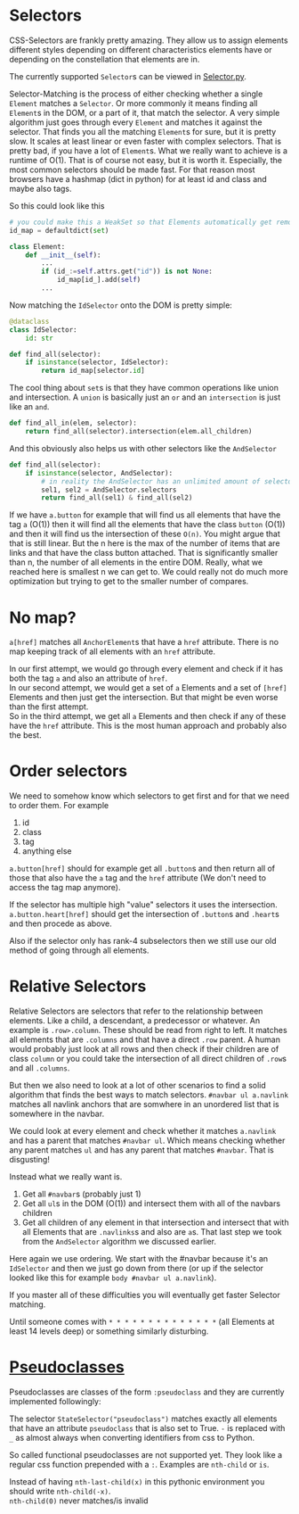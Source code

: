 # Selectors

CSS-Selectors are frankly pretty amazing. They allow us to assign elements different styles depending on different characteristics elements have or depending on the constellation that elements are in.

The currently supported `Selector`s can be viewed in [Selector.py](../../Selector.py). 

Selector-Matching is the process of either checking whether a single `Element` matches a `Selector`. Or more commonly it means finding all `Element`s in the DOM, or a part of it, that match the selector. A very simple algorithm just goes through every `Element` and matches it against the selector. That finds you all the matching `Element`s for sure, but it is pretty slow. It scales at least linear or even faster with complex selectors. That is pretty bad, if you have a lot of `Element`s. What we really want to achieve is a runtime of O(1). That is of course not easy, but it is worth it. Especially, the most common selectors should be made fast. For that reason most browsers have a hashmap (dict in python) for at least id and class and maybe also tags. 

So this could look like this

```python
# you could make this a WeakSet so that Elements automatically get removed when they are deleted
id_map = defaultdict(set) 

class Element:
    def __init__(self):
        ...
        if (id_:=self.attrs.get("id")) is not None:
            id_map[id_].add(self)
        ...
```

Now matching the `IdSelector` onto the DOM is pretty simple:
```python
@dataclass
class IdSelector:
    id: str

def find_all(selector):
    if isinstance(selector, IdSelector):
        return id_map[selector.id]
```

The cool thing about `set`s is that they have common operations like union and intersection. A `union` is basically just an `or` and an `intersection` is just like an `and`. 

```python
def find_all_in(elem, selector):
    return find_all(selector).intersection(elem.all_children)
```

And this obviously also helps us with other selectors like the `AndSelector`

```python
def find_all(selector):
    if isinstance(selector, AndSelector):
        # in reality the AndSelector has an unlimited amount of selectors
        sel1, sel2 = AndSelector.selectors
        return find_all(sel1) & find_all(sel2)
```

If we have `a.button` for example that will find us all elements that have the tag `a` (O(1)) then it will find all the elements that have the class `button` (O(1)) and then it will find us the intersection of these `O(n)`. You might argue that that is still linear. But the n here is the max of the number of items that are links and that have the class button attached. That is significantly smaller than n, the number of all elements in the entire DOM. Really, what we reached here is smallest n we can get to. We could really not do much more optimization but trying to get to the smaller number of compares. 

# No map?
`a[href]` matches all `AnchorElement`s that have a `href` attribute. There is no map keeping track of all elements with an `href` attribute. 

In our first attempt, we would go through every element and check if it has both the tag `a` and also an attribute of `href`.  
In our second attempt, we would get a set of `a` Elements and a set of `[href]` Elements and then just get the intersection. But that might be even worse than the first attempt.  
So in the third attempt, we get all `a` Elements and then check if any of these have the `href` attribute. This is the most human approach and probably also the best.

# Order selectors
We need to somehow know which selectors to get first and for that we need to order them. For example
1. id
2. class
3. tag
4. anything else

`a.button[href]` should for example get all `.button`s and then return all of those that also have the `a` tag and the `href` attribute (We don't need to access the tag map anymore).

If the selector has multiple high "value" selectors it uses the intersection. 
`a.button.heart[href]` should get the intersection of `.button`s and `.heart`s and then procede as above. 

Also if the selector only has rank-4 subselectors then we still use our old method of going through all elements.  

# Relative Selectors
Relative Selectors are selectors that refer to the relationship between elements. Like a child, a descendant, a predecessor or whatever. An example is `.row>.column`. These should be read from right to left. It matches all elements that are `.columns` and that have a direct `.row` parent. A human would probably just look at all rows and then check if their children are of class `column` or you could take the intersection of all direct children of `.row`s and all `.columns`. 

But then we also need to look at a lot of other scenarios to find a solid algorithm that finds the best ways to match selectors.
`#navbar ul a.navlink` matches all navlink anchors that are somwhere in an unordered list that is somewhere in the navbar. 

We could look at every element and check whether it matches `a.navlink` and has a parent that matches `#navbar ul`. Which means checking whether any parent matches `ul` and has any parent that matches `#navbar`. That is disgusting!

Instead what we really want is.
1. Get all `#navbar`s (probably just 1)
2. Get all `ul`s in the DOM (O(1)) and intersect them with all of the navbars children
3. Get all children of any element in that intersection and intersect that with all Elements that are `.navlinks`s and also are `a`s. That last step we took from the `AndSelector` algorithm we discussed earlier. 

Here again we use ordering. We start with the #navbar because it's an `IdSelector` and then we just go down from there (or up if the selector looked like this for example `body #navbar ul a.navlink`).

If you master all of these difficulties you will eventually get faster Selector matching. 

Until someone comes with `* * * * * * * * * * * * * *` (all Elements at least 14 levels deep) or something similarly disturbing. 

# [Pseudoclasses](https://drafts.csswg.org/selectors/#pseudo-classes)

Pseudoclasses are classes of the form `:pseudoclass` and they are currently implemented followingly:

The selector `StateSelector("pseudoclass")` matches exactly all elements that have an attribute `pseudoclass` that is also set to True. `-` is replaced with `_` as almost always when converting identifiers from css to Python. 

So called functional pseudoclasses are not supported yet. They look like a regular css function prepended with a `:`.
Examples are `nth-child` or `is`. 

Instead of having `nth-last-child(x)` in this pythonic environment you should write `nth-child(-x)`.  
`nth-child(0)` never matches/is invalid